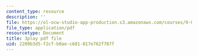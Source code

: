 ```yaml
---
content_type: resource
description: ''
file: https://ol-ocw-studio-app-production.s3.amazonaws.com/courses/9-00sc-introduction-to-psychology-fall-2011/2209b3d5f2cfb0aec681817e762f787f_SBrCPDC21f4.pdf
file_type: application/pdf
resourcetype: Document
title: 3play pdf file
uid: 2209b3d5-f2cf-b0ae-c681-817e762f787f
---
```

